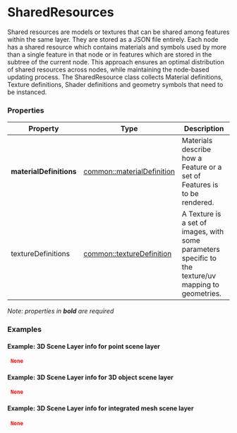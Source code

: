 # SharedResources

Shared resources are models or textures that can be shared among features within the same layer. They are stored as a JSON file entirely. Each node has a shared resource which contains materials and symbols used by more than a single feature in that node or in features which are stored in the subtree of the current node. This approach ensures an optimal distribution of shared resources across nodes, while maintaining the node-based updating process. The SharedResource class collects Material definitions, Texture definitions, Shader definitions and geometry symbols that need to be instanced.

### Properties

| Property | Type | Description |
| --- | --- | --- |
| **materialDefinitions** | [common::materialDefinition](materialDefinition.md) | Materials describe how a Feature or a set of Features is to be rendered. |
| textureDefinitions | [common::textureDefinition](textureDefinition.md) | A Texture is a set of images, with some parameters specific to the texture/uv mapping to geometries. |

*Note: properties in **bold** are required*

### Examples 

#### Example: 3D Scene Layer info for point scene layer 

```json
 None 
```

#### Example: 3D Scene Layer info for 3D object scene layer 

```json
 None 
```

#### Example: 3D Scene Layer info for integrated mesh scene layer 

```json
 None 
```

